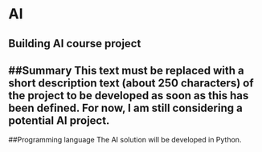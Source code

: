 # AI
Building AI course project 
-
##Summary
This text must be replaced with a short description text (about 250 characters) of the project to be developed as soon as this has been defined.
For now, I am still considering a potential AI project.
-
##Programming language 
The AI solution will be developed in Python.
